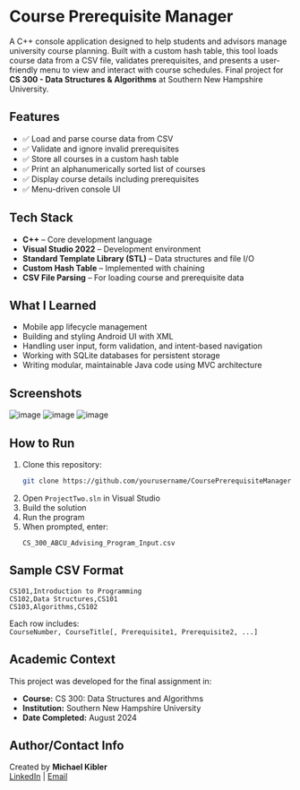 # Course Prerequisite Manager

A C++ console application designed to help students and advisors manage university course planning. Built with a custom hash table, this tool loads course data from a CSV file, validates prerequisites, and presents a user-friendly menu to view and interact with course schedules.
Final project for **CS 300 - Data Structures & Algorithms** at Southern New Hampshire University.

## Features

- ✅ Load and parse course data from CSV
- ✅ Validate and ignore invalid prerequisites
- ✅ Store all courses in a custom hash table
- ✅ Print an alphanumerically sorted list of courses
- ✅ Display course details including prerequisites
- ✅ Menu-driven console UI


## Tech Stack

- **C++** – Core development language
- **Visual Studio 2022** – Development environment
- **Standard Template Library (STL)** – Data structures and file I/O
- **Custom Hash Table** – Implemented with chaining
- **CSV File Parsing** – For loading course and prerequisite data

## What I Learned

- Mobile app lifecycle management
- Building and styling Android UI with XML
- Handling user input, form validation, and intent-based navigation
- Working with SQLite databases for persistent storage
- Writing modular, maintainable Java code using MVC architecture

## Screenshots

![image](https://github.com/user-attachments/assets/72738f5a-55ba-453f-9bff-13e511375eda)
![image](https://github.com/user-attachments/assets/5449002b-d5de-46fe-81ec-54933ebe7b4a)
![image](https://github.com/user-attachments/assets/997224d1-3c40-4418-9842-6df87ec84d70)

## How to Run
1. Clone this repository:
   ```bash
   git clone https://github.com/yourusername/CoursePrerequisiteManager.git
   ```
2. Open `ProjectTwo.sln` in Visual Studio  
3. Build the solution  
4. Run the program  
5. When prompted, enter:
   ```
   CS_300_ABCU_Advising_Program_Input.csv
   ```
   
## Sample CSV Format

```csv
CS101,Introduction to Programming
CS102,Data Structures,CS101
CS103,Algorithms,CS102
```

Each row includes:  
`CourseNumber, CourseTitle[, Prerequisite1, Prerequisite2, ...]`

## Academic Context
This project was developed for the final assignment in:

- **Course:** CS 300: Data Structures and Algorithms  
- **Institution:** Southern New Hampshire University  
- **Date Completed:** August 2024


## Author/Contact Info

Created by **Michael Kibler**  
[LinkedIn](https://www.linkedin.com/in/michael-kibler-11369519b/) | [Email](mailto:mpkibler7@gmail.com)
